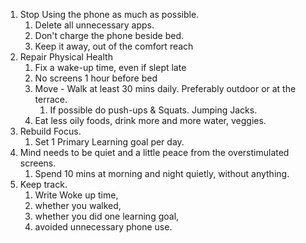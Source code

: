 1. Stop Using the phone as much as possible.
	1. Delete all unnecessary apps.
	2. Don't charge the phone beside bed.
	3. Keep it away, out of the comfort reach
2. Repair Physical Health
	1. Fix a wake-up time, even if slept late
	2. No screens 1 hour before bed
	3. Move - Walk at least 30 mins daily. Preferably outdoor or at the terrace.
		1. If possible do push-ups & Squats. Jumping Jacks.
	4. Eat less oily foods, drink more and more water, veggies.
3. Rebuild Focus.
	1. Set 1 Primary Learning goal per day.
4. Mind needs to be quiet and a little peace from the overstimulated screens.
	1. Spend 10 mins at morning and night quietly, without anything.
5. Keep track.
	1. Write Woke up time, 
	2. whether you walked, 
	3. whether you did one learning goal, 
	4. avoided unnecessary phone use.